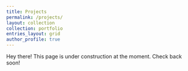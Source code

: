```yaml
---
title: Projects
permalink: /projects/
layout: collection
collection: portfolio
entries_layout: grid
author_profile: true
---
```


Hey there! This page is under construction at the moment. Check back soon!

